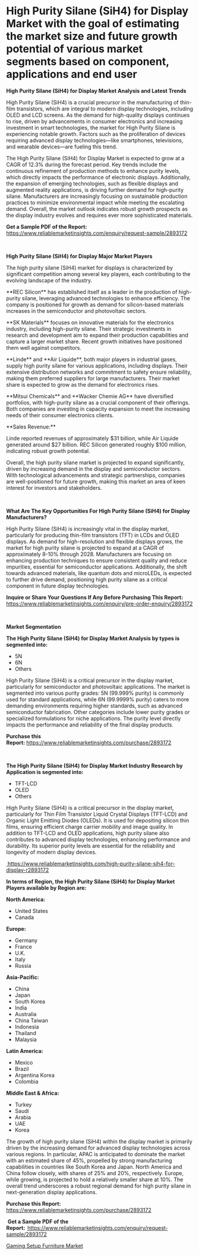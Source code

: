 <p><h1>High Purity Silane (SiH4) for Display Market with the goal of estimating the market size and future growth potential of various market segments based on component, applications and end user</h1></p><p><strong>High Purity Silane (SiH4) for Display Market Analysis and Latest Trends</strong></p>
<p><p>High Purity Silane (SiH4) is a crucial precursor in the manufacturing of thin-film transistors, which are integral to modern display technologies, including OLED and LCD screens. As the demand for high-quality displays continues to rise, driven by advancements in consumer electronics and increasing investment in smart technologies, the market for High Purity Silane is experiencing notable growth. Factors such as the proliferation of devices requiring advanced display technologies—like smartphones, televisions, and wearable devices—are fueling this trend.</p><p>The High Purity Silane (SiH4) for Display Market is expected to grow at a CAGR of 12.3% during the forecast period. Key trends include the continuous refinement of production methods to enhance purity levels, which directly impacts the performance of electronic displays. Additionally, the expansion of emerging technologies, such as flexible displays and augmented reality applications, is driving further demand for high-purity silane. Manufacturers are increasingly focusing on sustainable production practices to minimize environmental impact while meeting the escalating demand. Overall, the market outlook indicates robust growth prospects as the display industry evolves and requires ever more sophisticated materials.</p></p>
<p><strong>Get a Sample PDF of the Report:&nbsp;</strong> <a href="https://www.reliablemarketinsights.com/enquiry/request-sample/2893172?utm_campaign=3065&utm_medium=2&utm_source=Github&utm_content=ia&utm_term=15032025&utm_id=high-purity-silane-sih4-for-display">https://www.reliablemarketinsights.com/enquiry/request-sample/2893172</a></p>
<p>&nbsp;</p>
<p><strong>High Purity Silane (SiH4) for Display Major Market Players</strong></p>
<p><p>The high purity silane (SiH4) market for displays is characterized by significant competition among several key players, each contributing to the evolving landscape of the industry.</p><p>**REC Silicon** has established itself as a leader in the production of high-purity silane, leveraging advanced technologies to enhance efficiency. The company is positioned for growth as demand for silicon-based materials increases in the semiconductor and photovoltaic sectors.</p><p>**SK Materials** focuses on innovative materials for the electronics industry, including high-purity silane. Their strategic investments in research and development aim to expand their production capabilities and capture a larger market share. Recent growth initiatives have positioned them well against competitors.</p><p>**Linde** and **Air Liquide**, both major players in industrial gases, supply high purity silane for various applications, including displays. Their extensive distribution networks and commitment to safety ensure reliability, making them preferred suppliers for large manufacturers. Their market share is expected to grow as the demand for electronics rises.</p><p>**Mitsui Chemicals** and **Wacker Chemie AG** have diversified portfolios, with high-purity silane as a crucial component of their offerings. Both companies are investing in capacity expansion to meet the increasing needs of their consumer electronics clients.</p><p>**Sales Revenue:**</p><p>Linde reported revenues of approximately $31 billion, while Air Liquide generated around $27 billion. REC Silicon generated roughly $100 million, indicating robust growth potential. </p><p>Overall, the high purity silane market is projected to expand significantly, driven by increasing demand in the display and semiconductor sectors. With technological advancements and strategic partnerships, companies are well-positioned for future growth, making this market an area of keen interest for investors and stakeholders.</p></p>
<p>&nbsp;</p>
<p><strong>What Are The Key Opportunities For High Purity Silane (SiH4) for Display Manufacturers?</strong></p>
<p><p>High Purity Silane (SiH4) is increasingly vital in the display market, particularly for producing thin-film transistors (TFT) in LCDs and OLED displays. As demand for high-resolution and flexible displays grows, the market for high purity silane is projected to expand at a CAGR of approximately 8-10% through 2028. Manufacturers are focusing on enhancing production techniques to ensure consistent quality and reduce impurities, essential for semiconductor applications. Additionally, the shift towards advanced materials, like quantum dots and microLEDs, is expected to further drive demand, positioning high purity silane as a critical component in future display technologies.</p></p>
<p><strong>Inquire or Share Your Questions If Any Before Purchasing This Report:</strong> <a href="https://www.reliablemarketinsights.com/enquiry/pre-order-enquiry/2893172?utm_campaign=3065&utm_medium=2&utm_source=Github&utm_content=ia&utm_term=15032025&utm_id=high-purity-silane-sih4-for-display">https://www.reliablemarketinsights.com/enquiry/pre-order-enquiry/2893172</a></p>
<p>&nbsp;</p>
<p><strong>Market Segmentation</strong></p>
<p><strong>The High Purity Silane (SiH4) for Display Market Analysis by types is segmented into:</strong></p>
<p><ul><li>5N</li><li>6N</li><li>Others</li></ul></p>
<p><p>High Purity Silane (SiH4) is a critical precursor in the display market, particularly for semiconductor and photovoltaic applications. The market is segmented into various purity grades: 5N (99.999% purity) is commonly used for standard applications, while 6N (99.9999% purity) caters to more demanding environments requiring higher standards, such as advanced semiconductor fabrication. Other categories include lower purity grades or specialized formulations for niche applications. The purity level directly impacts the performance and reliability of the final display products.</p></p>
<p><strong>Purchase this Report:&nbsp;</strong><a href="https://www.reliablemarketinsights.com/purchase/2893172?utm_campaign=3065&utm_medium=2&utm_source=Github&utm_content=ia&utm_term=15032025&utm_id=high-purity-silane-sih4-for-display">https://www.reliablemarketinsights.com/purchase/2893172</a></p>
<p>&nbsp;</p>
<p><strong>The High Purity Silane (SiH4) for Display Market Industry Research by Application is segmented into:</strong></p>
<p><ul><li>TFT-LCD</li><li>OLED</li><li>Others</li></ul></p>
<p><p>High Purity Silane (SiH4) is a critical precursor in the display market, particularly for Thin Film Transistor Liquid Crystal Displays (TFT-LCD) and Organic Light Emitting Diodes (OLEDs). It is used for depositing silicon thin films, ensuring efficient charge carrier mobility and image quality. In addition to TFT-LCD and OLED applications, high purity silane also contributes to advanced display technologies, enhancing performance and durability. Its superior purity levels are essential for the reliability and longevity of modern display devices.</p></p>
<p><a href="https://www.reliablemarketinsights.com/high-purity-silane-sih4-for-display-r2893172?utm_campaign=3065&utm_medium=2&utm_source=Github&utm_content=ia&utm_term=15032025&utm_id=high-purity-silane-sih4-for-display">&nbsp;https://www.reliablemarketinsights.com/high-purity-silane-sih4-for-display-r2893172</a></p>
<p><strong>In terms of Region, the High Purity Silane (SiH4) for Display Market Players available by Region are:</strong></p>
<p>
    <p> <strong> North America: </strong>
        <ul>
            <li>United States</li>
            <li>Canada</li>
        </ul>
        </p> 
    <p> <strong> Europe: </strong>
        <ul>
            <li>Germany</li>
            <li>France</li>
            <li>U.K.</li>
            <li>Italy</li>
            <li>Russia</li>
        </ul>
        </p> 
    <p> <strong> Asia-Pacific: </strong>
        <ul>
            <li>China</li>
            <li>Japan</li>
            <li>South Korea</li>
            <li>India</li>
            <li>Australia</li>
            <li>China Taiwan</li>
            <li>Indonesia</li>
            <li>Thailand</li>
            <li>Malaysia</li>
        </ul>
        </p> 
    <p> <strong> Latin America: </strong>
        <ul>
            <li>Mexico</li>
            <li>Brazil</li>
            <li>Argentina Korea</li>
            <li>Colombia</li>
        </ul>
        </p> 
    <p> <strong> Middle East & Africa: </strong>
        <ul>
            <li>Turkey</li>
            <li>Saudi</li>
            <li>Arabia</li>
            <li>UAE</li>
            <li>Korea</li>
        </ul>
    </p>
    </p>
<p><p>The growth of high purity silane (SiH4) within the display market is primarily driven by the increasing demand for advanced display technologies across various regions. In particular, APAC is anticipated to dominate the market with an estimated share of 45%, propelled by strong manufacturing capabilities in countries like South Korea and Japan. North America and China follow closely, with shares of 25% and 20%, respectively. Europe, while growing, is projected to hold a relatively smaller share at 10%. The overall trend underscores a robust regional demand for high purity silane in next-generation display applications.</p></p>
<p><strong>Purchase this Report: </strong><a href="https://www.reliablemarketinsights.com/purchase/2893172?utm_campaign=3065&utm_medium=2&utm_source=Github&utm_content=ia&utm_term=15032025&utm_id=high-purity-silane-sih4-for-display">https://www.reliablemarketinsights.com/purchase/2893172</a></p>
<p>&nbsp;<strong>Get a Sample PDF of the Report:&nbsp;&nbsp;</strong><a href="https://www.reliablemarketinsights.com/enquiry/request-sample/2893172?utm_campaign=3065&utm_medium=2&utm_source=Github&utm_content=ia&utm_term=15032025&utm_id=high-purity-silane-sih4-for-display">https://www.reliablemarketinsights.com/enquiry/request-sample/2893172</a></p>
<p><strong></strong></p>
<p><p><a href="https://github.com/djarixneoza/Market-Research-Report-List-1/blob/main/gaming-setup-furniture-market.md?utm_campaign=3065&utm_medium=2&utm_source=Github&utm_content=ia&utm_term=15032025&utm_id=high-purity-silane-sih4-for-display">Gaming Setup Furniture Market</a></p></p>